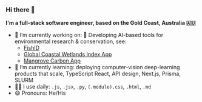 ### Hi there 👋

**I'm a full-stack software engineer, based on the Gold Coast, Australia 🇦🇺**

<!--
**Jinksi/Jinksi** is a ✨ _special_ ✨ repository because its `README.md` (this file) appears on your GitHub profile.

Here are some ideas to get you started:

- 🔭 I’m currently working on ...
- 🌱 I’m currently learning ...
- 👯 I’m looking to collaborate on ...
- 🤔 I’m looking for help with ...
- 💬 Ask me about ...
- 📫 How to reach me: ...
- 😄 Pronouns: ...
- ⚡ Fun fact: ...
-->

- 🔭 I’m currently working on: 🐠 Developing AI-based tools for environmental research & conservation, see:
  - [FishID](https://globalwetlandsproject.org/tools/fishid/)
  - [Global Coastal Wetlands Index App](https://github.com/globalwetlands/glowdex-app)
  - [Mangrove Carbon App](https://github.com/globalwetlands/mangrove-carbon-app)
- 🌱 I’m currently learning: deploying computer-vision deep-learning products that scale, TypeScript React, API design, Next.js, Prisma, SLURM
- 👨‍💻 I use daily: `.js`, `.jsx`, `.py`, `(.module).css`, `.html`, `.md`
- 😄 Pronouns: He/His
